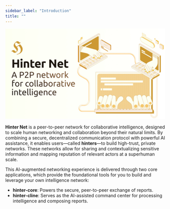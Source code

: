 ```yaml
---
sidebar_label: "Introduction"
title: ""
---
```


![Hinter Net Social Card](../../static/img/hinter-net-social-card.jpg)

**Hinter Net** is a peer-to-peer network for collaborative intelligence, designed to scale human networking and collaboration beyond their natural limits.
By combining a secure, decentralized communication protocol with powerful AI assistance, it enables users—called **hinters**—to build high-trust, private networks.
These networks allow for sharing and contextualizing sensitive information and mapping reputation of relevant actors at a superhuman scale.

This AI-augmented networking experience is delivered through two core applications, which provide the foundational tools for you to build and leverage your own intelligence network:

- **hinter-core**: Powers the secure, peer-to-peer exchange of reports.
- **hinter-cline**: Serves as the AI-assisted command center for processing intelligence and composing reports.
